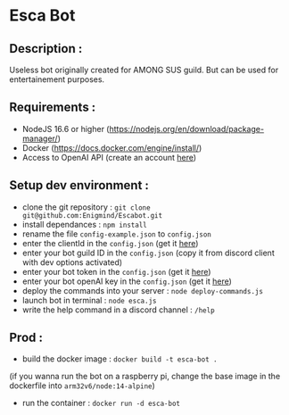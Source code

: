 # Esca Bot
## Description :
Useless bot originally created for AMONG SUS guild. But can be used for entertainement purposes.

## Requirements :
- NodeJS 16.6 or higher (https://nodejs.org/en/download/package-manager/)
- Docker (https://docs.docker.com/engine/install/)
- Access to OpenAI API (create an account [here](https://beta.openai.com/signup))

## Setup dev environment :
- clone the git repository : `git clone git@github.com:Enigmind/Escabot.git`
- install dependances : `npm install`
- rename the file `config-example.json` to `config.json`
- enter the clientId in the `config.json` (get it [here](https://discord.com/developpers))
- enter your bot guild ID in the `config.json` (copy it from discord client with dev options activated)
- enter your bot token in the `config.json` (get it [here](https://discord.com/developpers))
- enter your bot openAI key in the `config.json` (get it [here](https://beta.openai.com/account/api-keys))
- deploy the commands into your server : `node deploy-commands.js`
- launch bot in terminal : `node esca.js`
- write the help command in a discord channel : `/help`


## Prod :
- build the docker image : `docker build -t esca-bot .`

(if you wanna run the bot on a raspberry pi, change the base image in the dockerfile into `arm32v6/node:14-alpine`)

- run the container : `docker run -d esca-bot`
